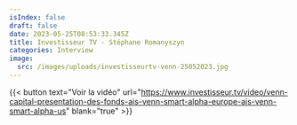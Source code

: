 ```yaml
---
isIndex: false
draft: false
date: 2023-05-25T08:53:33.345Z
title: Investisseur TV - Stéphane Romanyszyn
categories: Interview
image:
  src: /images/uploads/investisseurtv-venn-25052023.jpg
---
```

{{< button text="Voir la vidéo" url="https://www.investisseur.tv/video/venn-capital-presentation-des-fonds-ais-venn-smart-alpha-europe-ais-venn-smart-alpha-us" blank="true" >}}